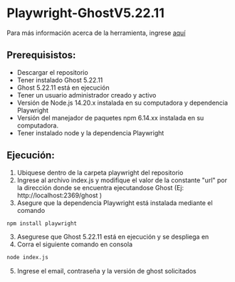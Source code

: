 # Playwright-GhostV5.22.11
Para más información acerca de la herramienta, ingrese [aquí](https://playwright.dev/)

## Prerequisistos:

- Descargar el repositorio
- Tener instalado Ghost 5.22.11
- Ghost 5.22.11 está en ejecución 
- Tener un usuario administrador creado y activo
- Versión de Node.js 14.20.x instalada en su computadora y dependencia Playwright
- Versión del manejador de paquetes npm 6.14.xx instalada en su computadora.
- Tener instalado node y la dependencia Playwright

## Ejecución:

1. Ubiquese dentro de la carpeta playwright del repositorio
2. Ingrese al archivo index.js y modifique el valor de la constante "url" por la dirección donde se encuentra ejecutandose Ghost (Ej: http://localhost:2369/ghost )
3. Asegure que la dependencia Playwright está instalada mediante el comando 
```bash
npm install playwright
```
3. Asegurese que Ghost 5.22.11 está en ejecución y se despliega en 
4. Corra el siguiente comando en consola
```bash
node index.js
```
5. Ingrese el email, contraseña y la versión de ghost solicitados

